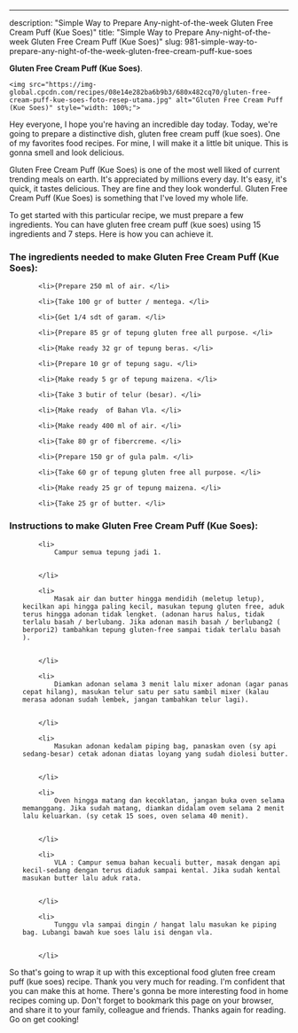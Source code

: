 ---
description: "Simple Way to Prepare Any-night-of-the-week Gluten Free Cream Puff (Kue Soes)"
title: "Simple Way to Prepare Any-night-of-the-week Gluten Free Cream Puff (Kue Soes)"
slug: 981-simple-way-to-prepare-any-night-of-the-week-gluten-free-cream-puff-kue-soes

<p>
	<strong>Gluten Free Cream Puff (Kue Soes)</strong>. 
	
</p>
<p>
	
	<img src="https://img-global.cpcdn.com/recipes/08e14e282ba6b9b3/680x482cq70/gluten-free-cream-puff-kue-soes-foto-resep-utama.jpg" alt="Gluten Free Cream Puff (Kue Soes)" style="width: 100%;">
	
	
</p>
<p>
	Hey everyone, I hope you're having an incredible day today. Today, we're going to prepare a distinctive dish, gluten free cream puff (kue soes). One of my favorites food recipes. For mine, I will make it a little bit unique. This is gonna smell and look delicious.
</p>
	
<p>
	Gluten Free Cream Puff (Kue Soes) is one of the most well liked of current trending meals on earth. It's appreciated by millions every day. It's easy, it's quick, it tastes delicious. They are fine and they look wonderful. Gluten Free Cream Puff (Kue Soes) is something that I've loved my whole life.
</p>
<p>
	
</p>

<p>
To get started with this particular recipe, we must prepare a few ingredients. You can have gluten free cream puff (kue soes) using 15 ingredients and 7 steps. Here is how you can achieve it.
</p>

<h3>The ingredients needed to make Gluten Free Cream Puff (Kue Soes):</h3>

<ol>
	
		<li>{Prepare 250 ml of air. </li>
	
		<li>{Take 100 gr of butter / mentega. </li>
	
		<li>{Get 1/4 sdt of garam. </li>
	
		<li>{Prepare 85 gr of tepung gluten free all purpose. </li>
	
		<li>{Make ready 32 gr of tepung beras. </li>
	
		<li>{Prepare 10 gr of tepung sagu. </li>
	
		<li>{Make ready 5 gr of tepung maizena. </li>
	
		<li>{Take 3 butir of telur (besar). </li>
	
		<li>{Make ready  of Bahan Vla. </li>
	
		<li>{Make ready 400 ml of air. </li>
	
		<li>{Take 80 gr of fibercreme. </li>
	
		<li>{Prepare 150 gr of gula palm. </li>
	
		<li>{Take 60 gr of tepung gluten free all purpose. </li>
	
		<li>{Make ready 25 gr of tepung maizena. </li>
	
		<li>{Take 25 gr of butter. </li>
	
</ol>
<p>
	
</p>

<h3>Instructions to make Gluten Free Cream Puff (Kue Soes):</h3>

<ol>
	
		<li>
			Campur semua tepung jadi 1.
			
			
		</li>
	
		<li>
			Masak air dan butter hingga mendidih (meletup letup), kecilkan api hingga paling kecil, masukan tepung gluten free, aduk terus hingga adonan tidak lengket. (adonan harus halus, tidak terlalu basah / berlubang. Jika adonan masih basah / berlubang2 ( berpori2) tambahkan tepung gluten-free sampai tidak terlalu basah ).
			
			
		</li>
	
		<li>
			Diamkan adonan selama 3 menit lalu mixer adonan (agar panas cepat hilang), masukan telur satu per satu sambil mixer (kalau merasa adonan sudah lembek, jangan tambahkan telur lagi).
			
			
		</li>
	
		<li>
			Masukan adonan kedalam piping bag, panaskan oven (sy api sedang-besar) cetak adonan diatas loyang yang sudah diolesi butter.
			
			
		</li>
	
		<li>
			Oven hingga matang dan kecoklatan, jangan buka oven selama memanggang. Jika sudah matang, diamkan didalam ovem selama 2 menit lalu keluarkan. (sy cetak 15 soes, oven selama 40 menit).
			
			
		</li>
	
		<li>
			VLA : Campur semua bahan kecuali butter, masak dengan api kecil-sedang dengan terus diaduk sampai kental. Jika sudah kental masukan butter lalu aduk rata.
			
			
		</li>
	
		<li>
			Tunggu vla sampai dingin / hangat lalu masukan ke piping bag. Lubangi bawah kue soes lalu isi dengan vla.
			
			
		</li>
	
</ol>

<p>
	
</p>

<p>
	So that's going to wrap it up with this exceptional food gluten free cream puff (kue soes) recipe. Thank you very much for reading. I'm confident that you can make this at home. There's gonna be more interesting food in home recipes coming up. Don't forget to bookmark this page on your browser, and share it to your family, colleague and friends. Thanks again for reading. Go on get cooking!
</p>
